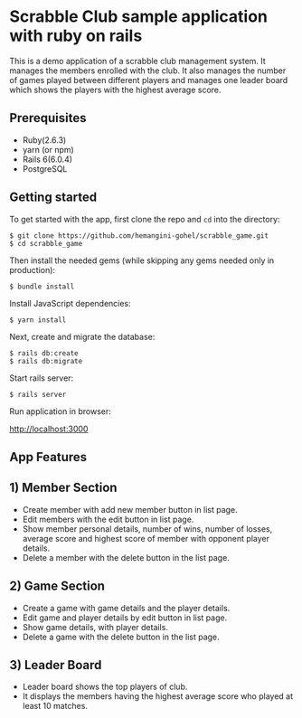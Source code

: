 # Scrabble Club sample application with ruby on rails

This is a demo application of a scrabble club management system. It manages the members enrolled with the club. It also manages the number of games played between different players and manages one leader board which shows the players with the highest average score.

## Prerequisites

* Ruby(2.6.3)
* yarn (or npm)
* Rails 6(6.0.4)
* PostgreSQL

## Getting started

To get started with the app, first clone the repo and `cd` into the directory:

```
$ git clone https://github.com/hemangini-gohel/scrabble_game.git 
$ cd scrabble_game
```

Then install the needed gems (while skipping any gems needed only in production):

```
$ bundle install
```

Install JavaScript dependencies:

```
$ yarn install
```

Next, create and migrate the database:

```
$ rails db:create
$ rails db:migrate
```

Start rails server:

```
$ rails server
```
Run application in browser:

[http://localhost:3000](http://localhost:3000/)

## App Features

## 1) Member Section

  * Create member with add new member button in list page.
  * Edit members with the edit button in list page.
  * Show member personal details, number of wins, number of losses, average score and highest score of member with opponent player details.
  * Delete a member with the delete button in the list page.

## 2) Game Section

  * Create a game with game details and the player details.
  * Edit game and player details by edit button in list page.
  * Show game details, with player details.
  * Delete a game with the delete button in the list page.

## 3) Leader Board

  * Leader board shows the top players of club.
  * It displays the members having the highest average score who played at least 10 matches. 
